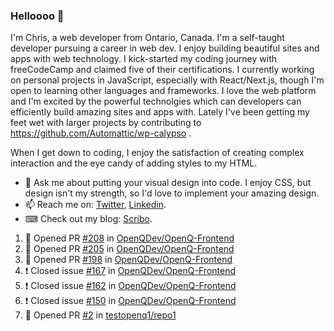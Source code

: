 ### Helloooo 👋

I'm Chris, a web developer from Ontario, Canada. I'm a self-taught developer pursuing a career in web dev. I enjoy building beautiful sites and apps with web technology.
I kick-started my coding journey with freeCodeCamp and claimed five of their certifications.  I currently working on personal projects in JavaScript, especially with React/Next.js, though I'm open to learning other languages and frameworks. I love the web platform and I'm excited by the powerful technolgies which can developers can efficiently build amazing sites and apps with. Lately I've been getting my feet wet with larger projects by contributing to https://github.com/Automattic/wp-calypso .

When I get down to coding, I enjoy the satisfaction of creating complex interaction and the eye candy of adding styles to my HTML. 

- 💬 Ask me about putting your visual design into code. I enjoy CSS, but design isn't my strength, so I'd love to implement your amazing design.
- 📫 Reach me on: [Twitter](https://twitter.com/Christo28120856), [Linkedin](https://www.linkedin.com/in/christopher-stevers-07b9a5204/).
- ⌨ Check out my blog: [Scribo](https://christopherstevers.cf).
<!--
**Christopher-Stevers/Christopher-Stevers** is a ✨ _special_ ✨ repository because its `README.md` (this file) appears on your GitHub profile.

Here are some ideas to get you started:

- 🔭 I’m currently working on ...
- 🌱 I’m currently learning ...
- 👯 I’m looking to collaborate on ...
- 🤔 I’m looking for help with ...
- 😄 Pronouns: ...
- ⚡ Fun fact: ...
-->

<!--START_SECTION:activity-->
1. 💪 Opened PR [#208](https://github.com/OpenQDev/OpenQ-Frontend/pull/208) in [OpenQDev/OpenQ-Frontend](https://github.com/OpenQDev/OpenQ-Frontend)
2. 💪 Opened PR [#205](https://github.com/OpenQDev/OpenQ-Frontend/pull/205) in [OpenQDev/OpenQ-Frontend](https://github.com/OpenQDev/OpenQ-Frontend)
3. 💪 Opened PR [#198](https://github.com/OpenQDev/OpenQ-Frontend/pull/198) in [OpenQDev/OpenQ-Frontend](https://github.com/OpenQDev/OpenQ-Frontend)
4. ❗️ Closed issue [#167](https://github.com/OpenQDev/OpenQ-Frontend/issues/167) in [OpenQDev/OpenQ-Frontend](https://github.com/OpenQDev/OpenQ-Frontend)
5. ❗️ Closed issue [#162](https://github.com/OpenQDev/OpenQ-Frontend/issues/162) in [OpenQDev/OpenQ-Frontend](https://github.com/OpenQDev/OpenQ-Frontend)
6. ❗️ Closed issue [#150](https://github.com/OpenQDev/OpenQ-Frontend/issues/150) in [OpenQDev/OpenQ-Frontend](https://github.com/OpenQDev/OpenQ-Frontend)
7. 💪 Opened PR [#2](https://github.com/testopenq1/repo1/pull/2) in [testopenq1/repo1](https://github.com/testopenq1/repo1)
<!--END_SECTION:activity-->
